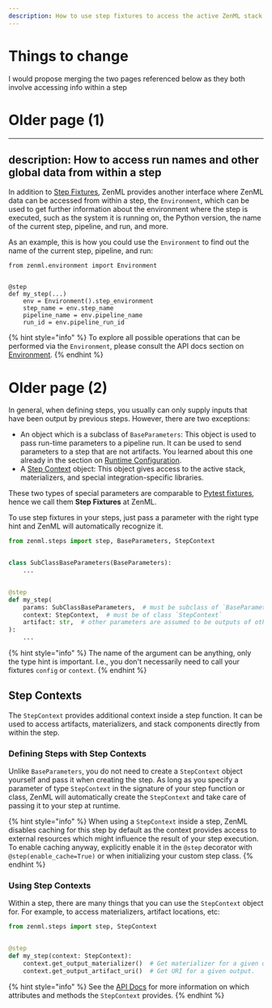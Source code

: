 ```yaml
---
description: How to use step fixtures to access the active ZenML stack from within a step
---
```


# Things to change

I would propose merging the two pages referenced below as they both involve accessing info within a step

# Older page (1)

---
description: How to access run names and other global data from within a step
---

In addition to [Step Fixtures](./step-fixtures.md), ZenML provides another
interface where ZenML data can be accessed from within a step, the
`Environment`, which can be used to get further information about the
environment where the step is executed, such as the system it is running on,
the Python version, the name of the current step, pipeline, and run, and more.

As an example, this is how you could use the `Environment` to find out the name of the current step, pipeline, and run:
```
from zenml.environment import Environment


@step
def my_step(...)
    env = Environment().step_environment
    step_name = env.step_name
    pipeline_name = env.pipeline_name
    run_id = env.pipeline_run_id
```

{% hint style="info" %}
To explore all possible operations that can be performed via the
`Environment`, please consult the API docs section on
[Environment](https://apidocs.zenml.io/latest/api_docs/environment/#zenml.environment.Environment).
{% endhint %}

# Older page (2)

In general, when defining steps, you usually can only supply inputs that have
been output by previous steps. However, there are two exceptions:

* An object which is a subclass of `BaseParameters`: This object is used to
pass run-time parameters to a pipeline run. It can be used to send parameters
to a step that are not artifacts. You learned about this one already in the
section on [Runtime Configuration](../steps-pipelines/runtime-configuration.md).
* A [Step Context](#step-contexts) object: This object gives access to the 
active stack, materializers, and special integration-specific libraries.

These two types of special parameters are comparable to 
[Pytest fixtures](https://docs.pytest.org/en/6.2.x/fixture.html), hence we call
them **Step Fixtures** at ZenML.

To use step fixtures in your steps, just pass a parameter with the right type
hint and ZenML will automatically recognize it.

```python
from zenml.steps import step, BaseParameters, StepContext


class SubClassBaseParameters(BaseParameters):
    ...


@step
def my_step(
    params: SubClassBaseParameters,  # must be subclass of `BaseParameters`
    context: StepContext,  # must be of class `StepContext`
    artifact: str,  # other parameters are assumed to be outputs of other steps
):
    ...
```

{% hint style="info" %}
The name of the argument can be anything, only the type hint is important. 
I.e., you don't necessarily need to call your fixtures `config` or `context`.
{% endhint %}

## Step Contexts

The `StepContext` provides additional context inside a step function. It can be
used to access artifacts, materializers, and stack components directly 
from within the step.

### Defining Steps with Step Contexts

Unlike `BaseParameters`, you do not need to create a `StepContext` object
yourself and pass it when creating the step. As long as you specify a parameter
of type `StepContext` in the signature of your step function or class, ZenML 
will automatically create the `StepContext` and take care of passing it to your
step at runtime.

{% hint style="info" %}
When using a `StepContext` inside a step, ZenML disables caching for this step by
default as the context provides access to external resources which might
influence the result of your step execution. To enable caching anyway, 
explicitly enable it in the `@step` decorator with `@step(enable_cache=True)`
or when initializing your custom step class.
{% endhint %}

### Using Step Contexts

Within a step, there are many things that you can use the `StepContext` object
for. For example, to access materializers, artifact locations, etc:

```python
from zenml.steps import step, StepContext


@step
def my_step(context: StepContext):
    context.get_output_materializer()  # Get materializer for a given output.
    context.get_output_artifact_uri()  # Get URI for a given output.
```

{% hint style="info" %}
See the [API Docs](https://apidocs.zenml.io/latest/api_docs/steps/) for
more information on which attributes and methods the `StepContext` provides.
{% endhint %}

